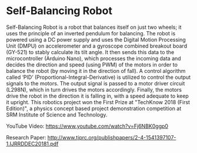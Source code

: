 # Self-Balancing Robot
Self-Balancing Robot is a robot that balances itself on just two wheels; it uses the principle of an inverted pendulum for balancing.  The robot is powered using a DC power supply and uses the Digital Motion Processing Unit (DMPU) on accelerometer and a gyroscope combined breakout board (GY-521) to stably calculate its tilt angle. It then sends this data to the microcontroller (Arduino Nano), which processes the incoming data and decides the direction and speed (using PWM) of the motors in order to balance the robot (by moving it in the direction of fall).  A control algorithm called ‘PID’ (Proportional-Integral-Derivative) is utilized to control the output signals to the motors. The output signal is passed to a motor driver circuit (L298N), which in turn drives the motors accordingly. Finally, the motors drive the robot in the direction it is falling in, with a speed adequate to keep it upright.  This robotics project won the First Prize at "TechKnow 2018 (First Edition)", a physics concept based project demonstration competition at SRM Institute of Science and Technology.

YouTube Video: https://www.youtube.com/watch?v=Fj6NBK0ggp0

Research Paper: http://www.tjprc.org/publishpapers/2-4-1541397107-1.IJRRDDEC20181.pdf
